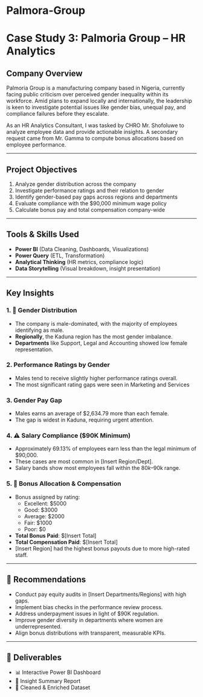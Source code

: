 # Palmora-Group

# Case Study 3: Palmoria Group – HR Analytics

## Company Overview

Palmoria Group is a manufacturing company based in Nigeria, currently facing public criticism over perceived gender inequality within its workforce. Amid plans to expand locally and internationally, the leadership is keen to investigate potential issues like gender bias, unequal pay, and compliance failures before they escalate.

As an HR Analytics Consultant, I was tasked by CHRO Mr. Shofoluwe to analyze employee data and provide actionable insights. A secondary request came from Mr. Gamma to compute bonus allocations based on employee performance.

---	

## Project Objectives

1. Analyze gender distribution across the company
2. Investigate performance ratings and their relation to gender
3. Identify gender-based pay gaps across regions and departments
4. Evaluate compliance with the $90,000 minimum wage policy
5. Calculate bonus pay and total compensation company-wide

---

## Tools & Skills Used

- **Power BI** (Data Cleaning, Dashboards, Visualizations)
- **Power Query** (ETL, Transformation)
- **Analytical Thinking** (HR metrics, compliance logic)
- **Data Storytelling** (Visual breakdown, insight presentation)

---

## Key Insights

### 1. 👥 Gender Distribution
- The company is male-dominated, with the majority of employees identifying as male.
- **Regionally**, the Kaduna region has the most gender imbalance.
- **Departments** like Support, Legal and Accounting showed low female representation.

### 2. Performance Ratings by Gender
- Males tend to receive slightly higher performance ratings overall.
- The most significant rating gaps were seen in Marketing and Services

### 3. Gender Pay Gap
- Males earns an average of $2,634.79 more than each female.
- The gap is widest in Kaduna, requiring urgent attention.
  
### 4. ⚠️ Salary Compliance ($90K Minimum)
- Approximately 69.13% of employees earn less than the legal minimum of $90,000.
- These cases are most common in [Insert Region/Dept].
- Salary bands show most employees fall within the $80k–$90k range.

### 5. 🎁 Bonus Allocation & Compensation
- Bonus assigned by rating:  
  - Excellent: $5000  
  - Good: $3000  
  - Average: $2000  
  - Fair: $1000  
  - Poor: $0
- **Total Bonus Paid**: $[Insert Total]
- **Total Compensation Paid**: $[Insert Total]
- [Insert Region] had the highest bonus payouts due to more high-rated staff.

---

## 📝 Recommendations

- Conduct pay equity audits in [Insert Departments/Regions] with high gaps.
- Implement bias checks in the performance review process.
- Address underpayment issues in light of $90K regulation.
- Improve gender diversity in departments where women are underrepresented.
- Align bonus distributions with transparent, measurable KPIs.

---

## 📎 Deliverables

- 📊 Interactive Power BI Dashboard
- 🧠 Insight Summary Report
- 📁 Cleaned & Enriched Dataset
